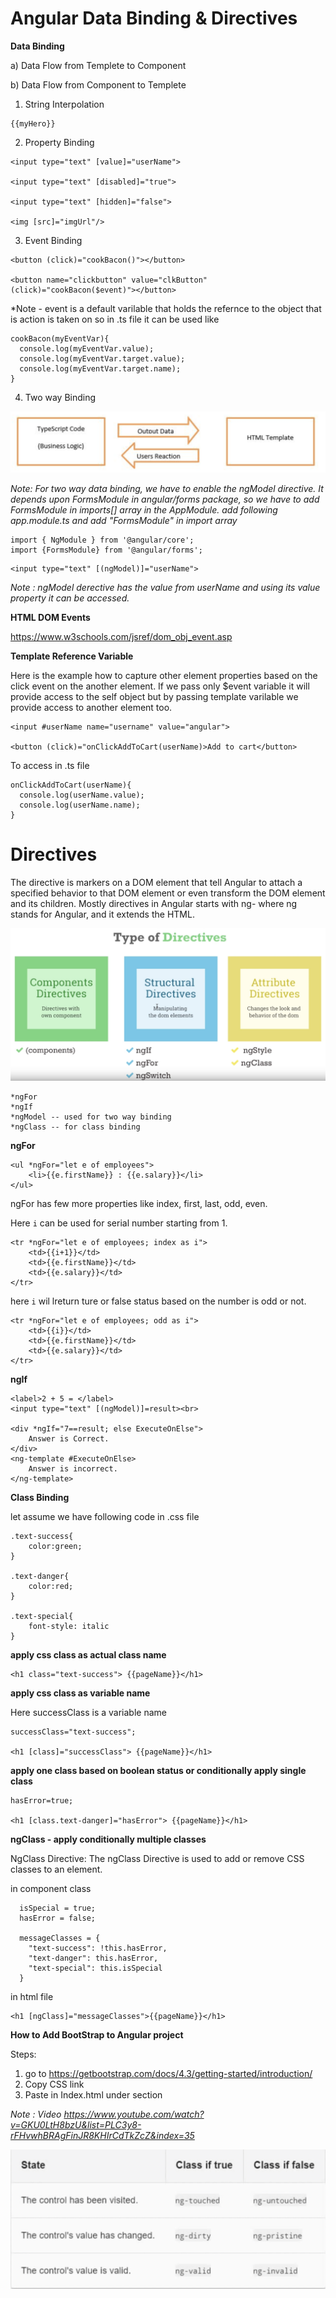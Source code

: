 Angular Data Binding & Directives
=====

**Data Binding**

a) Data Flow from Templete to Component

b) Data Flow from Component to Templete

1) String Interpolation
```
{{myHero}}
```

2) Property Binding
```
<input type="text" [value]="userName">  

<input type="text" [disabled]="true">  

<input type="text" [hidden]="false">  

<img [src]="imgUrl"/>
```

3) Event Binding

```
<button (click)="cookBacon()"></button>

<button name="clickbutton" value="clkButton" (click)="cookBacon($event)"></button>
```

*Note - event is a default varilable that holds the refernce to the object that is action is taken on so in .ts file it can be used like

```
cookBacon(myEventVar){
  console.log(myEventVar.value);
  console.log(myEventVar.target.value);
  console.log(myEventVar.target.name);
}
```


4) Two way Binding

![Alt text](/twowaydatabinding.png?raw=true "Optional Title")


*Note: For two way data binding, we have to enable the ngModel directive.
It depends upon FormsModule in angular/forms package,
so we have to add FormsModule in imports[] array in the AppModule.
add following app.module.ts and add "FormsModule" in import array*
```
import { NgModule } from '@angular/core';
import {FormsModule} from '@angular/forms';
```
```
<input type="text" [(ngModel)]="userName">  
```
*Note : ngModel derective has the value from userName and using its value property it can be accessed.*

**HTML DOM Events**

https://www.w3schools.com/jsref/dom_obj_event.asp

**Template Reference Variable**

Here is the example how to capture other element properties based on the click event on the another element. If we pass only $event variable it will provide access to the self object but by passing template varilable we provide access to another element too.
```
<input #userName name="username" value="angular">

<button (click)="onClickAddToCart(userName)>Add to cart</button>
```

To access in .ts file
```
onClickAddToCart(userName){
  console.log(userName.value);
  console.log(userName.name);
}

```

Directives
=====

The directive is markers on a DOM element that tell Angular to attach a specified behavior to that DOM element or even transform the DOM element and its children. Mostly directives in Angular starts with ng- where ng stands for Angular, and it extends the HTML.

![Alt text](/directives.png?raw=true "Optional Title")

```
*ngFor
*ngIf
*ngModel -- used for two way binding
*ngClass -- for class binding

```

**ngFor**

```
<ul *ngFor="let e of employees">
    <li>{{e.firstName}} : {{e.salary}}</li>
</ul>
```
ngFor has few more properties like index, first, last, odd, even.


Here `i` can be used for serial number starting from 1.

```
<tr *ngFor="let e of employees; index as i">
    <td>{{i+1}}</td>
    <td>{{e.firstName}}</td>
    <td>{{e.salary}}</td>
</tr>
```

here `i` wil lreturn ture or false status based on the number is odd or not.

```
<tr *ngFor="let e of employees; odd as i">
    <td>{{i}}</td>
    <td>{{e.firstName}}</td>
    <td>{{e.salary}}</td>
</tr>

```

**ngIf**

```
<label>2 + 5 = </label>
<input type="text" [(ngModel)]=result><br>

<div *ngIf="7==result; else ExecuteOnElse">  
    Answer is Correct.  
</div>
<ng-template #ExecuteOnElse>  
    Answer is incorrect.  
</ng-template>
```


**Class Binding**

let assume we have following code in .css file

```
.text-success{
    color:green;
}

.text-danger{
    color:red;
}

.text-special{
    font-style: italic
}
```

**apply css class as actual class name**
```
<h1 class="text-success"> {{pageName}}</h1>
```

**apply css class as variable name**

Here successClass is a variable name
```
successClass="text-success";

<h1 [class]="successClass"> {{pageName}}</h1>
```

**apply one class based on boolean status or conditionally apply single class**

```
hasError=true;

<h1 [class.text-danger]="hasError"> {{pageName}}</h1>
```
**ngClass - apply conditionally multiple classes**

NgClass Directive: The ngClass Directive is used to add or remove CSS classes to an element.

in component class
```
  isSpecial = true;
  hasError = false;

  messageClasses = {
    "text-success": !this.hasError,
    "text-danger": this.hasError,
    "text-special": this.isSpecial
  }
```

in html file
```
<h1 [ngClass]="messageClasses">{{pageName}}</h1>

```

**How to Add BootStrap to Angular project**

Steps:

1) go to https://getbootstrap.com/docs/4.3/getting-started/introduction/
2) Copy CSS link
3) Paste in Index.html under <head> section

*Note : Video https://www.youtube.com/watch?v=GKU0LtH8bzU&list=PLC3y8-rFHvwhBRAgFinJR8KHIrCdTkZcZ&index=35*


![Alt text](/controlstate.png?raw=true "Optional Title")
